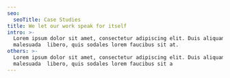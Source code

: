 ```yaml
---
seo:
  seoTitle: Case Studies
title: We let our work speak for itself
intro: >-
  Lorem ipsum dolor sit amet, consectetur adipiscing elit. Duis aliquam
  malesuada  libero, quis sodales lorem faucibus sit at.
others: >-
  Lorem ipsum dolor sit amet, consectetur adipiscing elit. Duis aliquam
  malesuada  libero, quis sodales lorem faucibus sit a
---
```

